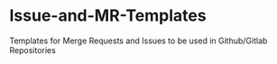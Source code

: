 # Issue-and-MR-Templates
Templates for Merge Requests and Issues to be used in Github/Gitlab Repositories
